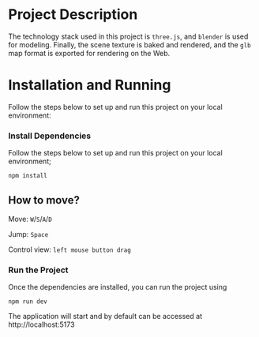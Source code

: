 # Project Description

The technology stack used in this project is `three.js`, and `blender` is used for modeling. Finally, the scene texture is baked and rendered, and the `glb` map format is exported for rendering on the Web.





# Installation and Running

Follow the steps below to set up and run this project on your local environment:

### Install Dependencies

Follow the steps below to set up and run this project on your local environment;

```
npm install
```

## How to move?

Move: `W`/`S`/`A`/`D`

Jump: `Space`

Control view: `left mouse button drag`

### Run the Project

Once the dependencies are installed, you can run the project using 

```
npm run dev
```

The application will start and by default can be accessed at http://localhost:5173


